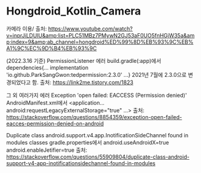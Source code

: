# Hongdroid_Kotlin_Camera
카메라 이용/ 출처: https://www.youtube.com/watch?v=inprJiLDUIU&amp;list=PLC51MBz7PMywN2GJ53aF0UO5fnHGjW35a&amp;index=9&amp;ab_channel=hongdroid%ED%99%8D%EB%93%9C%EB%A1%9C%EC%9D%B4%EB%93%9C

(2022.3.16 기준) PermissionListener 에러
build.gradle(:app)에서
dependencies{... implementation 'io.github.ParkSangGwon:tedpermission:2.3.0' ...}
2021년 7월에 2.3.0으로 변경되었다고 함.
출처: https://link2me.tistory.com/1823

그 외 여러가지 에러
Exception 'open failed: EACCESS (Permission denied)'
AndroidManifest.xml에서
<application... android:requestLegacyExternalStorage="true" ...>
출처: https://stackoverflow.com/questions/8854359/exception-open-failed-eacces-permission-denied-on-android

Duplicate class android.support.v4.app.InotificationSideChannel found in modules classes
gradle.properties에서
android.useAndroidX=true
android.enableJetifier=true
출처: https://stackoverflow.com/questions/55909804/duplicate-class-android-support-v4-app-inotificationsidechannel-found-in-modules
